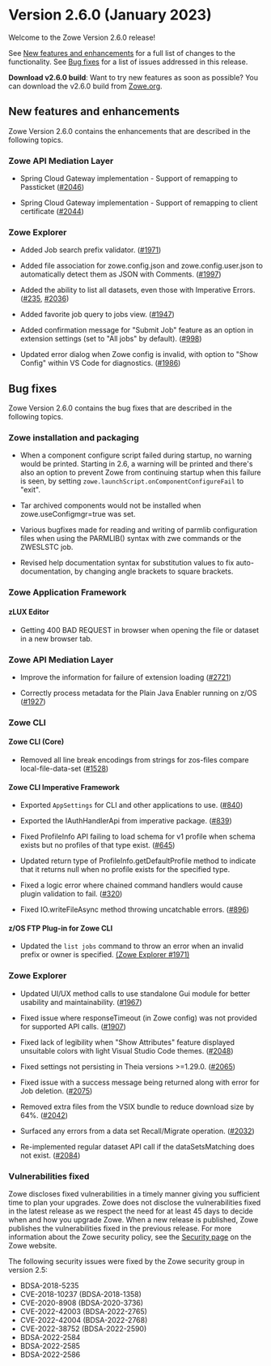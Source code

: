 # Version 2.6.0 (January 2023)

Welcome to the Zowe Version 2.6.0 release!

See [New features and enhancements](#new-features-and-enhancements) for a full list of changes to the functionality. See [Bug fixes](#bug-fixes) for a list of issues addressed in this release.

**Download v2.6.0 build**: Want to try new features as soon as possible? You can download the v2.6.0 build from [Zowe.org](https://www.zowe.org/download.html).

## New features and enhancements

Zowe Version 2.6.0 contains the enhancements that are described in the following topics.

### Zowe API Mediation Layer

* Spring Cloud Gateway implementation - Support of remapping to Passticket ([#2046](https://github.com/zowe/api-layer/issues/2046))

* Spring Cloud Gateway implementation - Support of remapping to client certificate ([#2044](https://github.com/zowe/api-layer/issues/2044))

### Zowe Explorer

- Added Job search prefix validator. ([#1971](https://github.com/zowe/vscode-extension-for-zowe/issues/1971))

- Added file association for zowe.config.json and zowe.config.user.json to automatically detect them as JSON with Comments. ([#1997](https://github.com/zowe/vscode-extension-for-zowe/issues/1997))

- Added the ability to list all datasets, even those with Imperative Errors. ([#235](https://github.com/zowe/vscode-extension-for-zowe/issues/235), [#2036](https://github.com/zowe/vscode-extension-for-zowe/issues/2036))

- Added favorite job query to jobs view. ([#1947](https://github.com/zowe/vscode-extension-for-zowe/issues/1947))

- Added confirmation message for "Submit Job" feature as an option in extension settings (set to "All jobs" by default). ([#998](https://github.com/zowe/vscode-extension-for-zowe/issues/998))

- Updated error dialog when Zowe config is invalid, with option to "Show Config" within VS Code for diagnostics. ([#1986](https://github.com/zowe/vscode-extension-for-zowe/issues/1986))

## Bug fixes

Zowe Version 2.6.0 contains the bug fixes that are described in the following topics.

### Zowe installation and packaging

- When a component configure script failed during startup, no warning would be printed. Starting in 2.6, a warning will be printed and there's also an option to prevent Zowe from continuing startup when this failure is seen, by setting `zowe.launchScript.onComponentConfigureFail` to "exit".

- Tar archived components would not be installed when zowe.useConfigmgr=true was set.

- Various bugfixes made for reading and writing of parmlib configuration files when using the PARMLIB() syntax with zwe commands or the ZWESLSTC job.

- Revised help documentation syntax for substitution values to fix auto-documentation, by changing angle brackets to square brackets.

### Zowe Application Framework

#### zLUX Editor

- Getting 400 BAD REQUEST in browser when opening the file or dataset in a new browser tab.

### Zowe API Mediation Layer

* Improve the information for failure of extension loading ([#2721](https://github.com/zowe/api-layer/pull/2721)) 

* Correctly process metadata for the Plain Java Enabler running on z/OS ([#1927](https://github.com/zowe/api-layer/issues/1927))
### Zowe CLI

#### Zowe CLI (Core)

- Removed all line break encodings from strings for zos-files compare local-file-data-set ([#1528](https://github.com/zowe/zowe-cli/issues/1528))

#### Zowe CLI Imperative Framework

- Exported `AppSettings` for CLI and other applications to use. ([#840](https://github.com/zowe/imperative/issues/840))

- Exported the IAuthHandlerApi from imperative package. ([#839](https://github.com/zowe/imperative/issues/839))

- Fixed ProfileInfo API failing to load schema for v1 profile when schema exists but no profiles of that type exist. ([#645](https://github.com/zowe/imperative/issues/645))

- Updated return type of ProfileInfo.getDefaultProfile method to indicate that it returns null when no profile exists for the specified type.

- Fixed a logic error where chained command handlers would cause plugin validation to fail. ([#320](https://github.com/zowe/imperative/issues/320))

- Fixed IO.writeFileAsync method throwing uncatchable errors. ([#896](https://github.com/zowe/imperative/issues/896))

#### z/OS FTP Plug-in for Zowe CLI

- Updated the `list jobs` command to throw an error when an invalid prefix or owner is specified. [(Zowe Explorer #1971)](https://github.com/zowe/vscode-extension-for-zowe/issues/1971)

### Zowe Explorer

- Updated UI/UX method calls to use standalone Gui module for better usability and maintainability. ([#1967](https://github.com/zowe/vscode-extension-for-zowe/issues/1967))

- Fixed issue where responseTimeout (in Zowe config) was not provided for supported API calls. ([#1907](https://github.com/zowe/vscode-extension-for-zowe/issues/1907))

- Fixed lack of legibility when "Show Attributes" feature displayed unsuitable colors with light Visual Studio Code themes. ([#2048](https://github.com/zowe/vscode-extension-for-zowe/issues/2048))

- Fixed settings not persisting in Theia versions >=1.29.0. ([#2065](https://github.com/zowe/vscode-extension-for-zowe/pull/2065))

- Fixed issue with a success message being returned along with error for Job deletion. ([#2075](https://github.com/zowe/vscode-extension-for-zowe/issues/2075))

- Removed extra files from the VSIX bundle to reduce download size by 64%. ([#2042](https://github.com/zowe/vscode-extension-for-zowe/pull/2042))

- Surfaced any errors from a data set Recall/Migrate operation. ([#2032](https://github.com/zowe/vscode-extension-for-zowe/issues/2032))

- Re-implemented regular dataset API call if the dataSetsMatching does not exist. ([#2084](https://github.com/zowe/vscode-extension-for-zowe/issues/2084))

### Vulnerabilities fixed

Zowe discloses fixed vulnerabilities in a timely manner giving you sufficient time to plan your upgrades. Zowe does not disclose the vulnerabilities fixed in the latest release as we respect the need for at least 45 days to decide when and how you upgrade Zowe. When a new release is published, Zowe publishes the vulnerabilities fixed in the previous release. For more information about the Zowe security policy, see the [Security page](https://www.zowe.org/security.html) on the Zowe website.

The following security issues were fixed by the Zowe security group in version 2.5:

- BDSA-2018-5235
- CVE-2018-10237 (BDSA-2018-1358)
- CVE-2020-8908 (BDSA-2020-3736)
- CVE-2022-42003 (BDSA-2022-2765)
- CVE-2022-42004 (BDSA-2022-2768)
- CVE-2022-38752 (BDSA-2022-2590)
- BDSA-2022-2584
- BDSA-2022-2585
- BDSA-2022-2586
